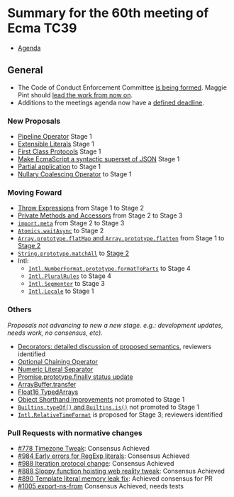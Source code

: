 # Summary for the 60th meeting of Ecma TC39

- [Agenda](https://github.com/tc39/agendas/blob/master/2017/09.md)

## General

- The Code of Conduct Enforcement Committee [is being formed](sept-26.md#code-of-conduct-update). Maggie Pint should [lead the work from now on](sept-28.md#updates-on-the-code-of-conduct-enforcement-committee).
- Additions to the meetings agenda now have a [defined deadline](sept-28.md#process-for-adding-agenda-items).

### New Proposals
- [Pipeline Operator](sept-26.md#11iia-pipeline-operator) Stage 1
- [Extensible Literals](sept-26.md#11iic-extensible-literals) Stage 1
- [First Class Protocols](sept-26.md#11iva-first-class-protocols) Stage 1
- [Make EcmaScript a syntactic superset of JSON](sept-27.md#12ie-make-ecmascript-a-syntactic-superset-of-json-for-stage-1) Stage 1
- [Partial application](sept-28.md#13i-partial-application) to Stage 1
- [Nullary Coalescing Operator](sept-28.md#13iii-nullary-coalescing-operator) to Stage 1

### Moving Foward
- [Throw Expressions](sept-27.md#12iid-throw-expressions-for-stage-2) from Stage 1 to Stage 2
- [Private Methods and Accessors](sept-27.md#12iva-private-methods-and-accessors-for-stage-3) from Stage 2 to Stage 3
- [`import.meta`](sept-27.md#12iiic-importmeta-for-stage-3) from Stage 2 to Stage 3
- [`Atomics.waitAsync`](sept-26.md#12ig--atomicswaitasync-for-stage-2) to Stage 2
- [`Array.prototype.flatMap` and `Array.prototype.flatten`](sept-26.md#12if-flatmap-for-stage-2) from Stage 1 to [Stage 2](sept-28.md#15i-flatmap-for-stage-3)
- [`String.prototype.matchAll`](sept-27.md#12iiia-stringprototypematchall) to [Stage 2](sept-28.md#15iii-stringprototypematchall-for-stage-2)
- Intl:
  - [`Intl.NumberFormat.prototype.formatToParts`](sept-26.md#12ia-intlnumberformatprototypeformattoparts-for-stage-4) to Stage 4
  - [`Intl.PluralRules`](sept-26.md#12ig-intlpluralrules-for-stage-4) to Stage 4
  - [`Intl.Segmenter`](sept-26.md#12ib-intlsegmenter-for-stage-3) to Stage 3
  - [`Intl.Locale`](sept-26.md#12iia-introducing-intllocale-for-stage-2) to Stage 1

### Others

_Proposals not advancing to new a new stage. e.g.: development updates, needs work, no consensus, etc)._

- [Decorators: detailed discussion of proposed semantics](sept-28.md#12ivb-decorators-detailed-discussion-of-proposed-semantics-cont), reviewers identified
- [Optional Chaining Operator](sept-27.md#12iiib-optional-chaining-operator-for-stage-2)
- [Numeric Literal Separator](sept-28.md#numeric-literal-separator-to-stage-3)
- [Promise.prototype.finally status update](sept-28.md#promiseprototypefinally-status-update)
- [ArrayBuffer.transfer](sept-28.md#arraybuffertransfer)
- [Float16 TypedArrays](sept-28.md#float16-typed-arrays)
- [Object Shorthand Improvements](sept-28.md#13i-object-shorthand-improvements) not promoted to Stage 1
- [`Builtins.typeOf()` and `Builtins.is()`](sept-28.md#14ia-builtinstypeof-and-builtinsis) not promoted to Stage 1
- [`Intl.RelativeTimeFormat`](sept-26.md#12ic-intlrelativetimeformat-for-stage-3) is proposed for Stage 3; reviewers identified

### Pull Requests with normative changes

- [#778 Timezone Tweak](sept-26.md#12ij-timezone-tweak): Consensus Achieved
- [#984 Early errors for RegExp literals](sept-26.md#12ii-early-errors-for-regexp-literals): Consensus Achieved
- [#988 Iteration protocol change](sept-26.md#12im-iteration-protocol-change): Consensus Achieved
- [#888 Sloppy function hoisting web reality tweak](sept-26.md#12ik-sloppy-function-hoisting-web-reality-tweak): Consensus Achieved
- [#890 Template literal memory leak fix](sept-27.md#12iic-needs-consensus-pr-template-literal-memory-leak-fix): Achieved consensus for PR
- [#1005 export-ns-from](sept-26.md#12il-export-ns-from) Consensus Achieved, needs tests
